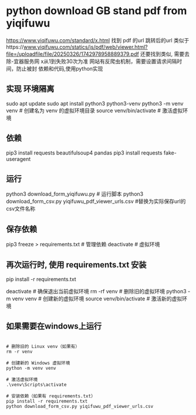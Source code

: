 # python download GB stand pdf from yiqifuwu

https://www.yiqifuwu.com/standard/x.html 找到 pdf 的url
跳转后的url 类似于https://www.yiqifuwu.com/statics/js/pdf/web/viewer.html?file=/uploadfile/file/20250326/1742978958889379.pdf
还要找到类似<title> GB/T 1094.1-2013 电力变压器 第1部分：总则-宜器服务网 </title>, 需要去除-宜器服务网
x从1到失败30次为准
网站有反爬虫机制，需要设置请求间隔时间，防止被封
依赖和代码,使用python实现

## 实现 环境隔离

sudo apt update
sudo apt install python3 python3-venv
python3 -m venv venv # 创建名为 venv 的虚拟环境目录
source venv/bin/activate # 激活虚拟环境

## 依赖
pip3 install requests beautifulsoup4 pandas
pip3 install requests fake-useragent

## 运行
python3 download_form_yiqifuwu.py # 运行脚本
python3 download_form_csv.py yiqifuwu_pdf_viewer_urls.csv #替换为实际保存url的csv文件名称

## 保存依赖
pip3 freeze > requirements.txt # 管理依赖
deactivate # 虚拟环境

## 再次运行时, 使用 requirements.txt 安装

pip install -r requirements.txt

deactivate  # 确保退出当前虚拟环境
rm -rf venv  # 删除旧的虚拟环境
python3 -m venv venv  # 创建新的虚拟环境
source venv/bin/activate  # 激活新的虚拟环境

## 如果需要在windows上运行

```shell

# 删除旧的 Linux venv（如果有）
rm -r venv  

# 创建新的 Windows 虚拟环境
python -m venv venv  

# 激活虚拟环境
.\venv\Scripts\activate  

# 安装依赖（如果有 requirements.txt）
pip install -r requirements.txt  
python download_form_csv.py yiqifuwu_pdf_viewer_urls.csv
```